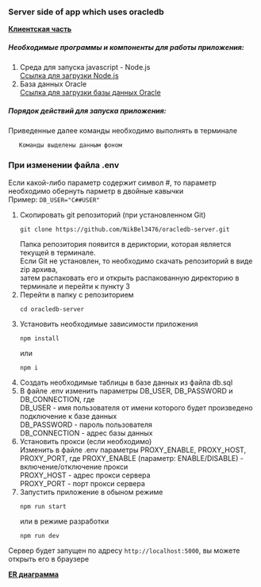 ### Server side of app which uses oracledb

**[Клиентская часть](https://github.com/NikBel3476/oracledb-client)**

##### Необходимые программы и компоненты для работы приложения:
1. Среда для запуска javascript - Node.js  
   [Ссылка для загрузки Node.js](https://nodejs.org)
2. База данных Oracle  
   [Ссылка для загрузки базы данных Oracle](https://www.oracle.com/database/technologies/oracle-database-software-downloads.html)

##### Порядок действий для запуска приложения:

Приведенные далее команды необходимо выполнять в терминале
```shell
   Команды выделены данным фоном
```

### При изменении файла .env
Если какой-либо параметр содержит символ #, то параметр необходимо обернуть парметр в двойные кавычки  
Пример: `DB_USER="C##USER"`

1. Скопировать git репозиторий (при установленном Git)
   ```shell
   git clone https://github.com/NikBel3476/oracledb-server.git
   ```  
   Папка репозитория появится в дериктории, которая является текущей в терминале.  
   Если Git не установлен, то необходимо скачать репозиторий в виде zip архива,  
   затем распаковать его и открыть распакованную директорию в терминале и перейти к пункту 3
2. Перейти в папку с репозиторием
   ```shell
   cd oracledb-server
   ```
3. Установить необходимые зависимости приложения
   ```shell
   npm install
   ```
   или
   ```shell
   npm i
   ```
4. Создать необходимые таблицы в базе данных из файла db.sql
5. В файле .env изменить параметры DB_USER, DB_PASSWORD и DB_CONNECTION, где  
   DB_USER - имя пользователя от имени которого будет произведено подключение к базе данных  
   DB_PASSWORD - пароль пользователя  
   DB_CONNECTION - адрес базы данных
6. Установить прокси (если необходимо)  
   Изменить в файле .env параметры PROXY_ENABLE, PROXY_HOST, PROXY_PORT, где
   PROXY_ENABLE (параметр: ENABLE/DISABLE) - включение/отключение прокси  
   PROXY_HOST - адрес прокси сервера  
   PROXY_PORT - порт прокси сервера
7. Запустить приложение в обыном режиме
    ```npm
    npm run start
    ```
    или в режиме разработки
    ```npm
    npm run dev
    ```

Сервер будет запущен по адресу `http://localhost:5000`, вы можете открыть его в браузере

**[ER диаграмма](https://drive.google.com/file/d/1P1h4_hd9_Tavcdgc0EOPe07LCMm7oGI1/view?usp=sharing)**
